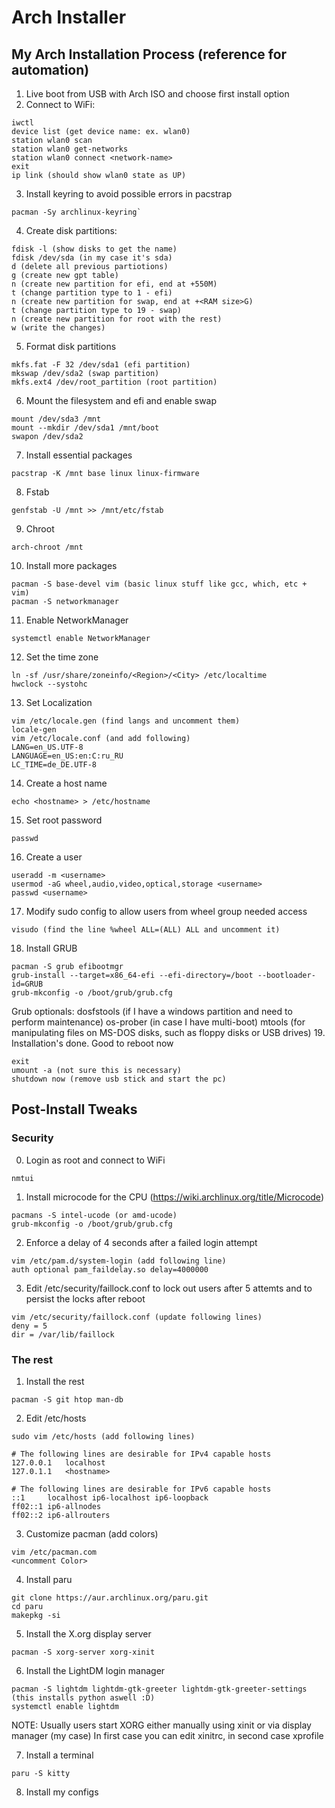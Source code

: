# Arch Installer

## My Arch Installation Process (reference for automation)

1. Live boot from USB with Arch ISO and choose first install option
2. Connect to WiFi:
```
iwctl
device list (get device name: ex. wlan0)
station wlan0 scan
station wlan0 get-networks
station wlan0 connect <network-name>
exit
ip link (should show wlan0 state as UP)
```
3. Install keyring to avoid possible errors in pacstrap
```
pacman -Sy archlinux-keyring`
```
4. Create disk partitions:
```
fdisk -l (show disks to get the name)
fdisk /dev/sda (in my case it's sda)
d (delete all previous partiotions)
g (create new gpt table)
n (create new partition for efi, end at +550M)
t (change partition type to 1 - efi)
n (create new partition for swap, end at +<RAM size>G)
t (change partition type to 19 - swap)
n (create new partition for root with the rest)
w (write the changes)
```
5. Format disk partitions
```
mkfs.fat -F 32 /dev/sda1 (efi partition)
mkswap /dev/sda2 (swap partition)
mkfs.ext4 /dev/root_partition (root partition)
```
6. Mount the filesystem and efi and enable swap
```
mount /dev/sda3 /mnt
mount --mkdir /dev/sda1 /mnt/boot
swapon /dev/sda2
```
7. Install essential packages
```
pacstrap -K /mnt base linux linux-firmware
```
8. Fstab
```
genfstab -U /mnt >> /mnt/etc/fstab
```
9. Chroot
```
arch-chroot /mnt
```
10. Install more packages
```
pacman -S base-devel vim (basic linux stuff like gcc, which, etc + vim)
pacman -S networkmanager
```
11. Enable NetworkManager
```
systemctl enable NetworkManager
```
12. Set the time zone
```
ln -sf /usr/share/zoneinfo/<Region>/<City> /etc/localtime
hwclock --systohc
```
13. Set Localization
```
vim /etc/locale.gen (find langs and uncomment them)
locale-gen
vim /etc/locale.conf (and add following)
LANG=en_US.UTF-8
LANGUAGE=en_US:en:C:ru_RU
LC_TIME=de_DE.UTF-8
```
14. Create a host name
```
echo <hostname> > /etc/hostname
```
15. Set root password
```
passwd
```
16. Create a user
```
useradd -m <username>
usermod -aG wheel,audio,video,optical,storage <username>
passwd <username>
```
17. Modify sudo config to allow users from wheel group needed access
```
visudo (find the line %wheel ALL=(ALL) ALL and uncomment it)
```
18. Install GRUB
```
pacman -S grub efibootmgr
grub-install --target=x86_64-efi --efi-directory=/boot --bootloader-id=GRUB
grub-mkconfig -o /boot/grub/grub.cfg
```
Grub optionals:
dosfstools (if I have a windows partition and need to perform maintenance)
os-prober (in case I have multi-boot)
mtools (for manipulating files on MS-DOS disks, such as floppy disks or USB drives)
19. Installation's done. Good to reboot now
```
exit
umount -a (not sure this is necessary)
shutdown now (remove usb stick and start the pc)
```
## Post-Install Tweaks
### Security
0. Login as root and connect to WiFi
```
nmtui
```
1. Install microcode for the CPU (https://wiki.archlinux.org/title/Microcode)
```
pacmans -S intel-ucode (or amd-ucode)
grub-mkconfig -o /boot/grub/grub.cfg
```
2. Enforce a delay of 4 seconds after a failed login attempt
```
vim /etc/pam.d/system-login (add following line)
auth optional pam_faildelay.so delay=4000000
```
3. Edit /etc/security/faillock.conf to lock out users after 5 attemts and to persist the locks after reboot
```
vim /etc/security/faillock.conf (update following lines)
deny = 5
dir = /var/lib/faillock
```

### The rest
1. Install the rest
```
pacman -S git htop man-db
```
2. Edit /etc/hosts
```
sudo vim /etc/hosts (add following lines)

# The following lines are desirable for IPv4 capable hosts
127.0.0.1	localhost
127.0.1.1	<hostname>

# The following lines are desirable for IPv6 capable hosts
::1     localhost ip6-localhost ip6-loopback
ff02::1 ip6-allnodes
ff02::2 ip6-allrouters
```
3. Customize pacman (add colors)
```
vim /etc/pacman.com
<uncomment Color>
```
4. Install paru
```
git clone https://aur.archlinux.org/paru.git
cd paru
makepkg -si
```
5. Install the X.org display server
```
pacman -S xorg-server xorg-xinit
```
6. Install the LightDM login manager
```
pacman -S lightdm lightdm-gtk-greeter lightdm-gtk-greeter-settings (this installs python aswell :D)
systemctl enable lightdm
```
NOTE: Usually users start XORG either manually using xinit or via display manager (my case)
In first case you can edit xinitrc, in second case xprofile

7. Install a terminal
```
paru -S kitty
```
8. Install my configs
